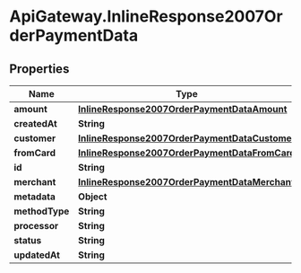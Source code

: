 # ApiGateway.InlineResponse2007OrderPaymentData

## Properties

Name | Type | Description | Notes
------------ | ------------- | ------------- | -------------
**amount** | [**InlineResponse2007OrderPaymentDataAmount**](InlineResponse2007OrderPaymentDataAmount.md) |  | 
**createdAt** | **String** |  | 
**customer** | [**InlineResponse2007OrderPaymentDataCustomer**](InlineResponse2007OrderPaymentDataCustomer.md) |  | 
**fromCard** | [**InlineResponse2007OrderPaymentDataFromCard**](InlineResponse2007OrderPaymentDataFromCard.md) |  | 
**id** | **String** |  | 
**merchant** | [**InlineResponse2007OrderPaymentDataMerchant**](InlineResponse2007OrderPaymentDataMerchant.md) |  | 
**metadata** | **Object** |  | [optional] 
**methodType** | **String** |  | 
**processor** | **String** |  | 
**status** | **String** |  | 
**updatedAt** | **String** |  | 


